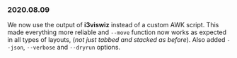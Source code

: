 ### 2020.08.09

We now use the output of **i3viswiz** instead of a custom AWK script. This made everything more reliable and `--move` function now works as expected in all types of layouts, (*not just tabbed and stacked as before*). Also added `--json`, `--verbose` and `--dryrun` options.
